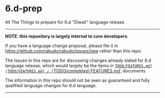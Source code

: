 
# 6.d-prep

All The Things to prepare for 6.d "Diwali" language release

-------------------------------------------------------------------

**NOTE: this repository is largely internal to core developers.**

If you have a language change proposal, please file it in
https://github.com/rakudo/rakudo/issues/new rather than this repo.

The Issues in this repo are for discussing changes already slated
for 6.d language release, which would largely be the items in
[`TODO/FEATURES.md](TODO/FEATURES.md) /
[`TODO/completed-FEATURES.md`](TODO/completed-FEATURES.md) documents.

The information in this repo should not be seen as guaranteed
and fully qualified language changes for 6.d language.

------------------------------------------------------------------
